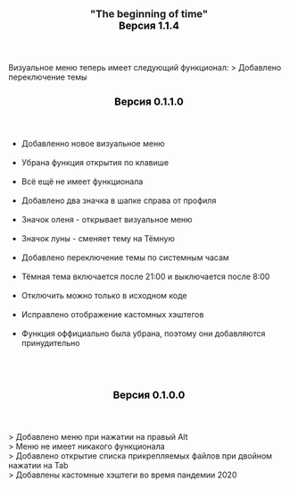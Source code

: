 <header><h3 style="color: black; font-size: 18px; margin-bottom: 0"><a style="font-weight: bold">"The beginning of time"</a></br> Версия 1.1.4</h3></header>
Визуальное меню теперь имеет следующий функционал:
> Добавлено переключение темы

<header><h3 style="color: black; font-size: 18px; margin-bottom: 0">Версия 0.1.1.0</h3></header>
<ul>
<li>Добавленно новое визуальное меню</li><br/>
  <li>Убрана функция открытия по клавише</li><br/>
<li>Всё ещё не имеет функционала</li><br/>
<li>Добавлено два значка в шапке справа от профиля</li><br/>
<li>Значок оленя - открывает визуальное меню</li><br/>
<li>Значок луны - сменяет тему на Тёмную</li><br/>
<li>Добавлено переключение темы по системным часам</li><br/>
<li>Тёмная тема включается после 21:00 и выключается после 8:00</li><br/>
<li>Отключить можно только в исходном коде</li><br/>
<li>Исправлено отображение кастомных хэштегов</li><br/>
<li>Функция оффициально была убрана, поэтому они добавляются принудительно</li><br/>
</ul>
<br/>  
<header><h3 style="color: black; font-size:18px; margin-bottom: 0">Версия 0.1.0.0</h3></header>
> Добавлено меню при нажатии на правый Alt<br/>
> Меню не имеет никакого функционала<br/>
> Добавлено открытие списка прикрепляемых файлов при двойном нажатии на Tab<br/>
> Добавлены кастомные хэштеги во время пандемии 2020<br/>
